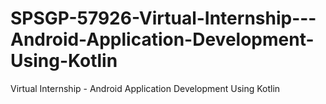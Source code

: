 # SPSGP-57926-Virtual-Internship---Android-Application-Development-Using-Kotlin
Virtual Internship - Android Application Development Using Kotlin
